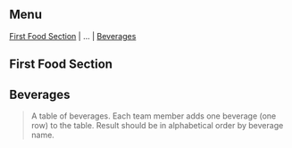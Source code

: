## Menu

[First Food Section](#first-food-section) | ... | [Beverages](#beverages)

## First Food Section

<head> 
 <icon >
</head>

## Beverages

> A table of beverages. Each team member adds one beverage (one row) to the table.
> Result should be in alphabetical order by beverage name.

